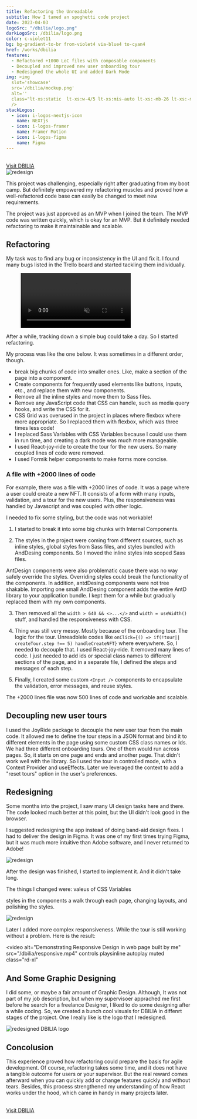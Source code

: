 ```yaml
---
title: Refactoring the Unreadable
subtitle: How I tamed an spoghetti code project
date: 2023-04-03
logoSrc: "/dbilia/logo.png"
darkLogoSrc: /dbilia/logo.png
color: c-violet11
bg: bg-gradient-to-br from-violet4 via-blue4 to-cyan4
href: /works/dbilia
features:
  - Refactored +1000 LoC files with composable components
  - Decoupled and improved new user onboarding tour
  - Redesigned the whole UI and added Dark Mode
img: <img
  slot='showcase'
  src='/dbilia/mockup.png'
  alt=''
  class="lt-xs:static  lt-xs:w-4/5 lt-xs:mis-auto lt-xs:-mb-26 lt-xs:-mt-10 lt-xs:fade-y-from-40%-to-70%   xs:abs  -z-1  xs:w-40 xs:right-0 xs:top-0 sm:-right-0 sm:-top-0 sm:w-60)  md:-right-15 md:-top-5 md:w-80 drop-shadow-2xl"
  />
stackLogos:
  - icon: i-logos-nextjs-icon
    name: NEXTjs
  - icon: i-logos-framer
    name: Framer Motion
  - icon: i-logos-figma
    name: Figma
---
```


<br/>
<a class="b-1 w-fit af-i-ph-arrow-right  fw-500  rd-xl b-orangeA-6  dark:b-orangeA-7 c-prm11 bg-gradient-to-r from-prm1 to-sand1  active:(b-orangeA-8 from-prm5 to-sand2) hover:b-orangeA-7 hover:from-prm2 hover:to-prm1 )  focus-visible:b-orangeA-8 focus-visible:from-prm4 focus-visible:to-prm2  bg-origin-border  c-prm11  fw-500 py-4 b-1.5  px-8 rd-xl flex gap-2 ac  !my-20 " href="https://dbilia.com" target="_blank">Visit DBILIA</a>
<br/>

<img alt="redesign" src="/dbilia/redesign1.png" class="rd-xl" />

This project was challenging, especially right after graduating from my boot camp. But definitely empowered my refactoring
muscles and proved how a well-refactored code base can easily be changed to meet new requirements.

The project was just approved as an MVP when I joined the team. The MVP code was written quickly, which is okay for an MVP. But it definitely needed refactoring to make it maintainable and scalable.

## Refactoring

My task was to find any bug or inconsistency in the UI and fix it. I found many bugs listed in the Trello board and started tackling them individually.

<figure>
  <video src="/dbilia/trello-bugs.mp4" autoplay="" playsinline="" muted="" class="rd-xl" />
</figure>

After a while, tracking down a simple bug could take a day. So I started refactoring.

My process was like the one below. It was sometimes in a different order, though.

- break big chunks of code into smaller ones. Like, make a section of the page into a component.
- Create components for frequently used elements like buttons, inputs, etc., and replace them with new components.
- Remove all the inline styles and move them to Sass files.
- Remove any JavaScript code that CSS can handle, such as media query hooks, and write the CSS for it.
- CSS Grid was overused in the project in places where flexbox where more appropriate. So I replaced them with flexbox, which was three times less code!
- I replaced Sass Variables with CSS Variables because I could use them in run time, and creating a dark mode was much more manageable.
- I used React-joy-ride to create the tour for the new users. So many coupled lines of code were removed.
- I used Formik helper components to make forms more concise.

### A file with +2000 lines of code

For example, there was a file with +2000 lines of code. It was a page where a user could create a new NFT. It consists of a form with many inputs, validation, and a tour for the new users. Plus, the responsiveness was handled by Javascript and was coupled with other logic.

I needed to fix some styling, but the code was not workable!

1. I started to break it into some big chunks with Internal Components.

2. The styles in the project were coming from different sources, such as inline styles, global styles from Sass files, and styles bundled with AndDesing components. So I moved the inline styles into scoped Sass files.

AntDesign components were also problematic cause there was no way safely override the styles. Overriding styles could break the functionality of the components. In addition, antdDesing components were not tree shakable. Importing one small AndDesing component adds the entire AntD library to your application bundle.
I kept them for a while but gradually replaced them with my own components.

3. Then removed all the `width > 640 && <>...</>` and `width = useWidth()` stuff, and handled the responsiveness with CSS.

4. Thing was still very messy. Mostly because of the onboarding tour. The logic for the tour. Unreadblele codes like `onClick={() => if(!tour|| createTour.step !== 5) handleCreateNFT}` where everywhere. So, I needed to decouple that. I used React-joy-ride. It removed many lines of code. I just needed to add ids or special class names to different sections of the page, and in a separate file, I defined the steps and messages of each step.

5. Finally, I created some custom `<Input />` components to encapsulate the validation, error messages, and reuse styles.

The +2000 lines file was now 500 lines of code and workable and scalable.

## Decoupling new user tours

I used the JoyRide package to decouple the new user tour from the main code. It allowed me to define the tour steps in a JSON format and bind it to different elements in the page using some custom CSS class names or Ids.
We had three different onboarding tours. One of them would run across pages. So, it starts on one page and ends and another page. That didn't work well with the library. So I used the tour in controlled mode, with a Context Provider and useEffects. Later we leveraged the context to add a "reset tours" option in the user's preferences.

## Redesigning

Some months into the project, I saw many UI design tasks here and there. The code looked much better at this point, but the UI didn't look good in the browser.

I suggested redesigning the app instead of doing band-aid design fixes. I had to deliver the design in Figma. It was one of my first times trying Figma, but it was much more intuitive than Adobe software, and I never returned to Adobe!

<img alt="redesign" src="/dbilia/redesign.png" class="rd-xl" />

After the design was finished, I started to implement it. And it didn't take long.

The things I changed were:
valeus of CSS Variables

styles in the components
a walk through each page, changing layouts, and polishing the styles.

<img alt="redesign" src="/dbilia/redesign2.png" class="rd-xl" />

Later I added more complex responsiveness. While the tour is still working without a problem. Here is the result:

<video
alt="Demonstrating Responsive Design in web page built by me"
src="/dbilia/responsive.mp4"
controls
playsinline
autoplay
muted
class="rd-xl"

> </video>

## And Some Graphic Designing

I did some, or maybe a fair amount of Graphic Design. Although, It was not part of my job description, but when my supervisoer apprached me first before he search for a freelance Designer, I liked to do some designing after a while coding. So, we created a bunch cool visuals for DBILIA in diffenrt stages of the project. One I really like is the logo that I redesigned.

<div class="p-4 py-32 rd-xl  flex ac jc " style="min-heihgt: 15rem, background: linear-gradient(90deg , #333 , #111)">
  <img src="/dbilia/logo.png" alt="redesigned DBILIA logo" class="" style="max-width: 15rem" />
</div>

<!-- I created some NFT collections for DBILIA. They turned out so cute!

<div class='grid gap-4 ' style={{gridTemplateColumns: "repeat( auto-fit, minmax(min(100%, 12rem), 1fr) )"}}>
<figure>
  <video src="/dbilia/cutlery-club.mp4" autoplay="" playsinline="" muted="" class="rd-xl aspect-ratio-1/1" style={{aspectRatio: "1/1"}}/>
  <figcaption classs="text-sm c-gray9 text-center c-gray11 block mt-2">Cutlery Club</figcaption>
</figure>
<figure>
  <video src="/dbilia/square-heads.mp4"  autoplay=""  playsinline="" muted="" class="rd-xl aspect-ratio-1/1"  style={{aspectRatio: "1/1"}} />
  <figcaption classs="text-sm c-gray9 text-center c-gray11 block mt-2"> Square Heads</figcaption>
</figure>
</div>  -->

## Concolusion

This experience proved how refactoring could prepare the basis for agile development. Of course, refactoring takes some time, and it does not have a tangible outcome for users or your supervisor. But the real reward comes afterward when you can quickly add or change features quickly and without tears.
Besides, this process strengthened my understanding of how React works under the hood, which came in handy in many projects later.

<br/>
<a class="b-1 w-fit af-i-ph-arrow-right  fw-500  rd-xl b-orangeA-6  dark:b-orangeA-7 c-prm11 bg-gradient-to-r from-prm1 to-sand1  active:(b-orangeA-8 from-prm5 to-sand2) hover:b-orangeA-7 hover:from-prm2 hover:to-prm1 )  focus-visible:b-orangeA-8 focus-visible:from-prm4 focus-visible:to-prm2  bg-origin-border  c-prm11  fw-500 py-4 b-1.5  px-8 rd-xl flex gap-2 ac  !my-20 " href="https://dbilia.com" target="_blank">Visit DBILIA</a>
<br/>
